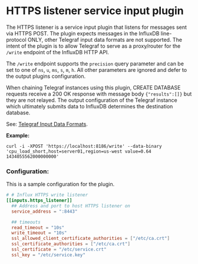 # HTTPS listener service input plugin

The HTTPS listener is a service input plugin that listens for messages sent via HTTPS POST.
The plugin expects messages in the InfluxDB line-protocol ONLY, other Telegraf input data formats are not supported.
The intent of the plugin is to allow Telegraf to serve as a proxy/router for the `/write` endpoint of the InfluxDB HTTP API.

The `/write` endpoint supports the `precision` query parameter and can be set to one of `ns`, `u`, `ms`, `s`, `m`, `h`.  All other parameters are ignored and defer to the output plugins configuration.

When chaining Telegraf instances using this plugin, CREATE DATABASE requests receive a 200 OK response with message body `{"results":[]}` but they are not relayed. The output configuration of the Telegraf instance which ultimately submits data to InfluxDB determines the destination database.

See: [Telegraf Input Data Formats](https://github.com/influxdata/telegraf/blob/master/docs/DATA_FORMATS_INPUT.md#influx).

**Example:**
```
curl -i -XPOST 'https://localhost:8186/write' --data-binary 'cpu_load_short,host=server01,region=us-west value=0.64 1434055562000000000'
```

### Configuration:

This is a sample configuration for the plugin.

```toml
# # Influx HTTPS write listener
[[inputs.https_listener]]
  ## Address and port to host HTTPS listener on
  service_address = ":8443"

  ## timeouts
  read_timeout = "10s"
  write_timeout = "10s"
  ssl_allowed_client_certificate_authorities = ["/etc/ca.crt"]
  ssl_certificate_authorities = ["/etc/ca.crt"]
  ssl_certificate = "/etc/service.crt"
  ssl_key = "/etc/service.key"
```
